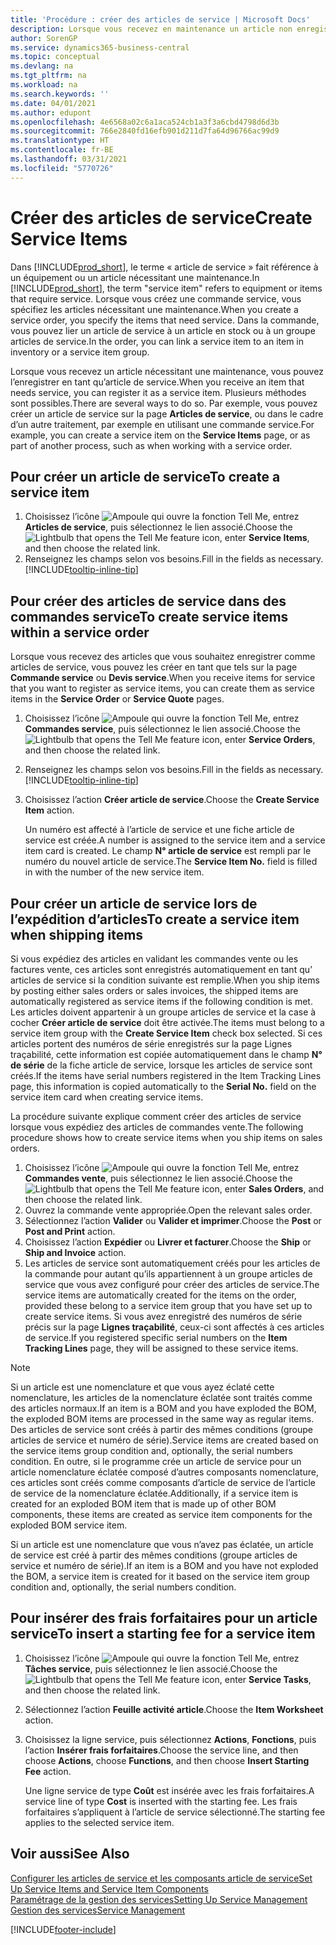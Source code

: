 ```yaml
---
title: 'Procédure : créer des articles de service | Microsoft Docs'
description: Lorsque vous recevez en maintenance un article non enregistré, vous pouvez l’enregistrer en tant qu’article de service.
author: SorenGP
ms.service: dynamics365-business-central
ms.topic: conceptual
ms.devlang: na
ms.tgt_pltfrm: na
ms.workload: na
ms.search.keywords: ''
ms.date: 04/01/2021
ms.author: edupont
ms.openlocfilehash: 4e6568a02c6a1aca524cb1a3f3a6cbd4798d6d3b
ms.sourcegitcommit: 766e2840fd16efb901d211d7fa64d96766ac99d9
ms.translationtype: HT
ms.contentlocale: fr-BE
ms.lasthandoff: 03/31/2021
ms.locfileid: "5770726"
---
```

# <a name="create-service-items"></a><span data-ttu-id="4ebf3-103">Créer des articles de service</span><span class="sxs-lookup"><span data-stu-id="4ebf3-103">Create Service Items</span></span>
<span data-ttu-id="4ebf3-104">Dans [!INCLUDE[prod_short](includes/prod_short.md)], le terme « article de service » fait référence à un équipement ou un article nécessitant une maintenance.</span><span class="sxs-lookup"><span data-stu-id="4ebf3-104">In [!INCLUDE[prod_short](includes/prod_short.md)], the term "service item" refers to equipment or items that require service.</span></span> <span data-ttu-id="4ebf3-105">Lorsque vous créez une commande service, vous spécifiez les articles nécessitant une maintenance.</span><span class="sxs-lookup"><span data-stu-id="4ebf3-105">When you create a service order, you specify the items that need service.</span></span> <span data-ttu-id="4ebf3-106">Dans la commande, vous pouvez lier un article de service à un article en stock ou à un groupe articles de service.</span><span class="sxs-lookup"><span data-stu-id="4ebf3-106">In the order, you can link a service item to an item in inventory or a service item group.</span></span>    

<span data-ttu-id="4ebf3-107">Lorsque vous recevez un article nécessitant une maintenance, vous pouvez l’enregistrer en tant qu’article de service.</span><span class="sxs-lookup"><span data-stu-id="4ebf3-107">When you receive an item that needs service, you can register it as a service item.</span></span> <span data-ttu-id="4ebf3-108">Plusieurs méthodes sont possibles.</span><span class="sxs-lookup"><span data-stu-id="4ebf3-108">There are several ways to do so.</span></span> <span data-ttu-id="4ebf3-109">Par exemple, vous pouvez créer un article de service sur la page **Articles de service**, ou dans le cadre d’un autre traitement, par exemple en utilisant une commande service.</span><span class="sxs-lookup"><span data-stu-id="4ebf3-109">For example, you can create a service item on the **Service Items** page, or as part of another process, such as when working with a service order.</span></span>   

## <a name="to-create-a-service-item"></a><span data-ttu-id="4ebf3-110">Pour créer un article de service</span><span class="sxs-lookup"><span data-stu-id="4ebf3-110">To create a service item</span></span>  
1. <span data-ttu-id="4ebf3-111">Choisissez l’icône ![Ampoule qui ouvre la fonction Tell Me](media/ui-search/search_small.png "Dites-moi ce que vous voulez faire"), entrez **Articles de service**, puis sélectionnez le lien associé.</span><span class="sxs-lookup"><span data-stu-id="4ebf3-111">Choose the ![Lightbulb that opens the Tell Me feature](media/ui-search/search_small.png "Tell me what you want to do") icon, enter **Service Items**, and then choose the related link.</span></span>
2. <span data-ttu-id="4ebf3-112">Renseignez les champs selon vos besoins.</span><span class="sxs-lookup"><span data-stu-id="4ebf3-112">Fill in the fields as necessary.</span></span> [!INCLUDE[tooltip-inline-tip](includes/tooltip-inline-tip_md.md)]  

## <a name="to-create-service-items-within-a-service-order"></a><span data-ttu-id="4ebf3-113">Pour créer des articles de service dans des commandes service</span><span class="sxs-lookup"><span data-stu-id="4ebf3-113">To create service items within a service order</span></span>  
<span data-ttu-id="4ebf3-114">Lorsque vous recevez des articles que vous souhaitez enregistrer comme articles de service, vous pouvez les créer en tant que tels sur la page **Commande service** ou **Devis service**.</span><span class="sxs-lookup"><span data-stu-id="4ebf3-114">When you receive items for service that you want to register as service items, you can create them as service items in the **Service Order** or **Service Quote** pages.</span></span>  

1. <span data-ttu-id="4ebf3-115">Choisissez l’icône ![Ampoule qui ouvre la fonction Tell Me](media/ui-search/search_small.png "Dites-moi ce que vous voulez faire"), entrez **Commandes service**, puis sélectionnez le lien associé.</span><span class="sxs-lookup"><span data-stu-id="4ebf3-115">Choose the ![Lightbulb that opens the Tell Me feature](media/ui-search/search_small.png "Tell me what you want to do") icon, enter **Service Orders**, and then choose the related link.</span></span>  
2. <span data-ttu-id="4ebf3-116">Renseignez les champs selon vos besoins.</span><span class="sxs-lookup"><span data-stu-id="4ebf3-116">Fill in the fields as necessary.</span></span> [!INCLUDE[tooltip-inline-tip](includes/tooltip-inline-tip_md.md)]  
3. <span data-ttu-id="4ebf3-117">Choisissez l’action **Créer article de service**.</span><span class="sxs-lookup"><span data-stu-id="4ebf3-117">Choose the **Create Service Item** action.</span></span>  

    <span data-ttu-id="4ebf3-118">Un numéro est affecté à l’article de service et une fiche article de service est créée.</span><span class="sxs-lookup"><span data-stu-id="4ebf3-118">A number is assigned to the service item and a service item card is created.</span></span> <span data-ttu-id="4ebf3-119">Le champ **N° article de service** est rempli par le numéro du nouvel article de service.</span><span class="sxs-lookup"><span data-stu-id="4ebf3-119">The **Service Item No.** field is filled in with the number of the new service item.</span></span>

## <a name="to-create-a-service-item-when-shipping-items"></a><span data-ttu-id="4ebf3-120">Pour créer un article de service lors de l’expédition d’articles</span><span class="sxs-lookup"><span data-stu-id="4ebf3-120">To create a service item when shipping items</span></span>  
<span data-ttu-id="4ebf3-121">Si vous expédiez des articles en validant les commandes vente ou les factures vente, ces articles sont enregistrés automatiquement en tant qu’ articles de service si la condition suivante est remplie.</span><span class="sxs-lookup"><span data-stu-id="4ebf3-121">When you ship items by posting either sales orders or sales invoices, the shipped items are automatically registered as service items if the following condition is met.</span></span> <span data-ttu-id="4ebf3-122">Les articles doivent appartenir à un groupe articles de service et la case à cocher **Créer article de service** doit être activée.</span><span class="sxs-lookup"><span data-stu-id="4ebf3-122">The items must belong to a service item group with the **Create Service Item** check box selected.</span></span> <span data-ttu-id="4ebf3-123">Si ces articles portent des numéros de série enregistrés sur la page Lignes traçabilité, cette information est copiée automatiquement dans le champ **N° de série** de la fiche article de service, lorsque les articles de service sont créés.</span><span class="sxs-lookup"><span data-stu-id="4ebf3-123">If the items have serial numbers registered in the Item Tracking Lines page, this information is copied automatically to the **Serial No.** field on the service item card when creating service items.</span></span>  

<span data-ttu-id="4ebf3-124">La procédure suivante explique comment créer des articles de service lorsque vous expédiez des articles de commandes vente.</span><span class="sxs-lookup"><span data-stu-id="4ebf3-124">The following procedure shows how to create service items when you ship items on sales orders.</span></span>  

1. <span data-ttu-id="4ebf3-125">Choisissez l’icône ![Ampoule qui ouvre la fonction Tell Me](media/ui-search/search_small.png "Dites-moi ce que vous voulez faire"), entrez **Commandes vente**, puis sélectionnez le lien associé.</span><span class="sxs-lookup"><span data-stu-id="4ebf3-125">Choose the ![Lightbulb that opens the Tell Me feature](media/ui-search/search_small.png "Tell me what you want to do") icon, enter **Sales Orders**, and then choose the related link.</span></span>  
2. <span data-ttu-id="4ebf3-126">Ouvrez la commande vente appropriée.</span><span class="sxs-lookup"><span data-stu-id="4ebf3-126">Open the relevant sales order.</span></span>  
3. <span data-ttu-id="4ebf3-127">Sélectionnez l’action **Valider** ou **Valider et imprimer**.</span><span class="sxs-lookup"><span data-stu-id="4ebf3-127">Choose the **Post** or **Post and Print** action.</span></span>  
4. <span data-ttu-id="4ebf3-128">Choisissez l’action **Expédier** ou **Livrer et facturer**.</span><span class="sxs-lookup"><span data-stu-id="4ebf3-128">Choose the **Ship** or **Ship and Invoice** action.</span></span>  
5. <span data-ttu-id="4ebf3-129">Les articles de service sont automatiquement créés pour les articles de la commande pour autant qu’ils appartiennent à un groupe articles de service que vous avez configuré pour créer des articles de service.</span><span class="sxs-lookup"><span data-stu-id="4ebf3-129">The service items are automatically created for the items on the order, provided these belong to a service item group that you have set up to create service items.</span></span> <span data-ttu-id="4ebf3-130">Si vous avez enregistré des numéros de série précis sur la page **Lignes traçabilité**, ceux-ci sont affectés à ces articles de service.</span><span class="sxs-lookup"><span data-stu-id="4ebf3-130">If you registered specific serial numbers on the **Item Tracking Lines** page, they will be assigned to these service items.</span></span>  

> [!NOTE]  
>  <span data-ttu-id="4ebf3-131">Si un article est une nomenclature et que vous ayez éclaté cette nomenclature, les articles de la nomenclature éclatée sont traités comme des articles normaux.</span><span class="sxs-lookup"><span data-stu-id="4ebf3-131">If an item is a BOM and you have exploded the BOM, the exploded BOM items are processed in the same way as regular items.</span></span> <span data-ttu-id="4ebf3-132">Des articles de service sont créés à partir des mêmes conditions (groupe articles de service et numéro de série).</span><span class="sxs-lookup"><span data-stu-id="4ebf3-132">Service items are created based on the service items group condition and, optionally, the serial numbers condition.</span></span> <span data-ttu-id="4ebf3-133">En outre, si le programme crée un article de service pour un article nomenclature éclatée composé d’autres composants nomenclature, ces articles sont créés comme composants d’article de service de l’article de service de la nomenclature éclatée.</span><span class="sxs-lookup"><span data-stu-id="4ebf3-133">Additionally, if a service item is created for an exploded BOM item that is made up of other BOM components, these items are created as service item components for the exploded BOM service item.</span></span>  
>   
>  <span data-ttu-id="4ebf3-134">Si un article est une nomenclature que vous n’avez pas éclatée, un article de service est créé à partir des mêmes conditions (groupe articles de service et numéro de série).</span><span class="sxs-lookup"><span data-stu-id="4ebf3-134">If an item is a BOM and you have not exploded the BOM, a service item is created for it based on the service item group condition and, optionally, the serial numbers condition.</span></span>  

## <a name="to-insert-a-starting-fee-for-a-service-item"></a><span data-ttu-id="4ebf3-135">Pour insérer des frais forfaitaires pour un article service</span><span class="sxs-lookup"><span data-stu-id="4ebf3-135">To insert a starting fee for a service item</span></span>
1. <span data-ttu-id="4ebf3-136">Choisissez l’icône ![Ampoule qui ouvre la fonction Tell Me](media/ui-search/search_small.png "Dites-moi ce que vous voulez faire"), entrez **Tâches service**, puis sélectionnez le lien associé.</span><span class="sxs-lookup"><span data-stu-id="4ebf3-136">Choose the ![Lightbulb that opens the Tell Me feature](media/ui-search/search_small.png "Tell me what you want to do") icon, enter **Service Tasks**, and then choose the related link.</span></span>
2. <span data-ttu-id="4ebf3-137">Sélectionnez l’action **Feuille activité article**.</span><span class="sxs-lookup"><span data-stu-id="4ebf3-137">Choose the **Item Worksheet** action.</span></span>
3. <span data-ttu-id="4ebf3-138">Choisissez la ligne service, puis sélectionnez **Actions**, **Fonctions**, puis l’action **Insérer frais forfaitaires**.</span><span class="sxs-lookup"><span data-stu-id="4ebf3-138">Choose the service line, and then choose **Actions**, choose **Functions**, and then choose **Insert Starting Fee** action.</span></span>  

    <span data-ttu-id="4ebf3-139">Une ligne service de type **Coût** est insérée avec les frais forfaitaires.</span><span class="sxs-lookup"><span data-stu-id="4ebf3-139">A service line of type **Cost** is inserted with the starting fee.</span></span> <span data-ttu-id="4ebf3-140">Les frais forfaitaires s’appliquent à l’article de service sélectionné.</span><span class="sxs-lookup"><span data-stu-id="4ebf3-140">The starting fee applies to the selected service item.</span></span>

## <a name="see-also"></a><span data-ttu-id="4ebf3-141">Voir aussi</span><span class="sxs-lookup"><span data-stu-id="4ebf3-141">See Also</span></span>  
[<span data-ttu-id="4ebf3-142">Configurer les articles de service et les composants article de service</span><span class="sxs-lookup"><span data-stu-id="4ebf3-142">Set Up Service Items and Service Item Components</span></span>](service-how-setup-service-items.md)  
[<span data-ttu-id="4ebf3-143">Paramétrage de la gestion des services</span><span class="sxs-lookup"><span data-stu-id="4ebf3-143">Setting Up Service Management</span></span>](service-setup-service.md)  
[<span data-ttu-id="4ebf3-144">Gestion des services</span><span class="sxs-lookup"><span data-stu-id="4ebf3-144">Service Management</span></span>](service-service.md)  


[!INCLUDE[footer-include](includes/footer-banner.md)]